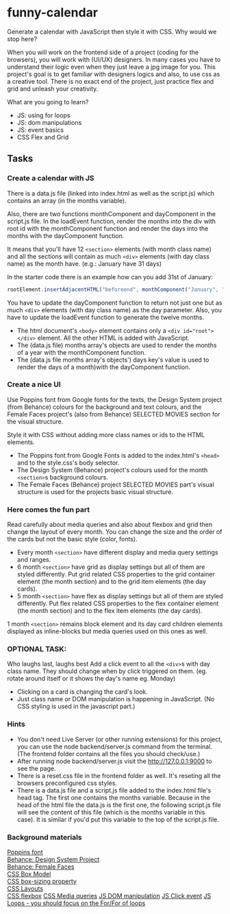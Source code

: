 # funny-calendar

Generate a calendar with JavaScript then style it with CSS. Why would we stop here?

When you will work on the frontend side of a project (coding for the browsers), you will work with (UI/UX) designers. In
many cases you have to understand their logic even when they just leave a jpg image for you. This project's goal is to
get familiar with designers logics and also, to use css as a creative tool. There is no exact end of the project, just
practice flex and grid and unleash your creativity.

What are you going to learn?

* JS: using for loops
* JS: dom manipulations
* JS: event basics
* CSS Flex and Grid

## Tasks

### Create a calendar with JS

There is a data.js file (linked into index.html as well as the script.js) which contains an array (in the months
variable).

Also, there are two functions monthComponent and dayComponent in the script.js file. In the loadEvent function, render
the months into the div with root id with the monthComponent function and render the days into the months with the
dayComponent function.

It means that you'll have 12 `<section>` elements (with month class name) and all the sections will contain as much `<div>`
elements (with day class name) as the month have. (e.g.: January have 31 days)

In the starter code there is an example how can you add 31st of January:

```javascript
rootElement.insertAdjacentHTML("beforeend", monthComponent("January", "jan", 31));
```

You have to update the dayComponent function to return not just one but as much `<div>` elements (with day class name) as
the day parameter. Also, you have to update the loadEvent function to generate the twelve months.

* The html document's `<body>` element contains only a `<div id="root"></div>` element. All the other HTML is added with
  JavaScript.
* The (data.js file) months array's objects are used to render the months of a year with the monthComponent function.
* The (data.js file months array's objects') days key's value is used to render the days of a month)with the
  dayComponent function.

### Create a nice UI

Use Poppins font from Google fonts for the texts, the Design System project (from Behance) colours for the background
and text colours, and the Female Faces project's (also from Behance) SELECTED MOVIES section for the visual structure.

Style it with CSS without adding more class names or ids to the HTML elements.

* The Poppins font from Google Fonts is added to the index.html's `<head>` and to the style.css's body selector.
* The Design System (Behance) project's colours used for the month `<section>`s background colours.
* The Female Faces (Behance) project SELECTED MOVIES part's visual structure is used for the projects basic visual
  structure.

### Here comes the fun part

Read carefully about media queries and also about flexbox and grid then change the layout of every month. You can change
the size and the order of the cards but not the basic style (color, fonts).

* Every month `<section>` have different display and media query settings and ranges.
* 6 month `<section>` have grid as display settings but all of them are styled differently. Put grid related CSS
  properties to the grid container element (the month section) and to the grid item elements (the day cards).
* 5 month `<section>` have flex as display settings but all of them are styled differently. Put flex related CSS
  properties to the flex container element (the month section) and to the flex item elements (the day cards).

1 month `<section>` remains block element and its day card children elements displayed as inline-blocks but media queries
used on this ones as well.

### OPTIONAL TASK:

Who laughs last, laughs best
Add a click event to all the `<div>`s with day class name. They should change when by click triggered on them. (eg. rotate
around itself or it shows the day's name eg. Monday)

* Clicking on a card is changing the card's look.
* Just class name or DOM manipulation is happening in JavaScript. (No CSS styling is used in the javascript part.)

### Hints

* You don't need Live Server (or other running extensions) for this project, you can use the node backend/server.js
  command from the terminal. (The frontend folder contains all the files you should check/use.)
* After running node backend/server.js visit the http://127.0.0.1:9000 to see the page.
* There is a reset.css file in the frontend folder as well. It's reseting all the browsers preconfigured css styles.
* There is a data.js file and a script.js file added to the index.html file's head tag. The first one contains the
  months variable. Because in the head of the html file the data.js is the first one, the following script.js file will
  see the content of this file (which is the months variable in this case). It is similar if you'd put this variable to
  the top of the script.js file.

### Background materials

[Poppins font](https://fonts.google.com/specimen/Poppins)  
[Behance: Design System Project](https://www.behance.net/gallery/144097609/Design-System)  
[Behance: Female Faces](https://www.behance.net/gallery/143657541/Female-Faces)  
[CSS Box Model](https://developer.mozilla.org/en-US/docs/Learn/CSS/Building_blocks/The_box_model)  
[CSS box-sizing property](https://developer.mozilla.org/en-US/docs/Web/CSS/box-sizing)  
[CSS Layouts](https://web.archive.org/web/20210128103711/https://learnlayout.com/)  
[CSS flexbox](https://developer.mozilla.org/en-US/docs/Learn/CSS/CSS_layout/Flexbox)
[CSS Media queries](https://developer.mozilla.org/en-US/docs/Learn/CSS/CSS_layout/Media_queries)
[JS DOM manipulation](https://developer.mozilla.org/en-US/docs/Learn/JavaScript/Client-side_web_APIs/Manipulating_documents)
[JS Click event](https://developer.mozilla.org/en-US/docs/Web/API/Element/click_event)
[JS Loops - you should focus on the For/For of loops](https://developer.mozilla.org/en-US/docs/Web/JavaScript/Guide/Loops_and_iteration)
